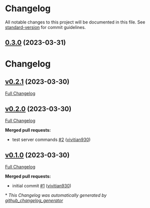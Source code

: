 # Changelog

All notable changes to this project will be documented in this file. See [standard-version](https://github.com/conventional-changelog/standard-version) for commit guidelines.

## [0.3.0](https://github-vivi/vivitian930/discord-gpt-bot/compare/v0.2.1...v0.3.0) (2023-03-31)

# Changelog

## [v0.2.1](https://github.com/vivitian930/discord-gpt-bot/tree/v0.2.1) (2023-03-30)

[Full Changelog](https://github.com/vivitian930/discord-gpt-bot/compare/v0.2.0...v0.2.1)

## [v0.2.0](https://github.com/vivitian930/discord-gpt-bot/tree/v0.2.0) (2023-03-30)

[Full Changelog](https://github.com/vivitian930/discord-gpt-bot/compare/v0.1.0...v0.2.0)

**Merged pull requests:**

- test server commands [\#2](https://github.com/vivitian930/discord-gpt-bot/pull/2) ([vivitian930](https://github.com/vivitian930))

## [v0.1.0](https://github.com/vivitian930/discord-gpt-bot/tree/v0.1.0) (2023-03-30)

[Full Changelog](https://github.com/vivitian930/discord-gpt-bot/compare/2bdbdf6319ced82f1f6b28a61efb2d38c08818a1...v0.1.0)

**Merged pull requests:**

- initial commit [\#1](https://github.com/vivitian930/discord-gpt-bot/pull/1) ([vivitian930](https://github.com/vivitian930))



\* *This Changelog was automatically generated by [github_changelog_generator](https://github.com/github-changelog-generator/github-changelog-generator)*

